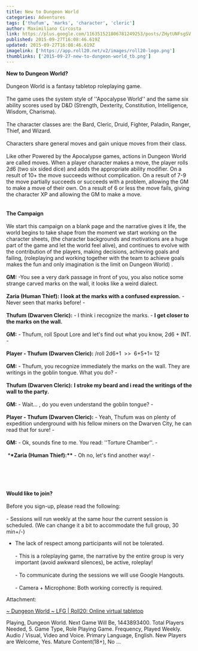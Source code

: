 ```yaml
---
title: New to Dungeon World
categories: Adventures
tags: ['thufum', 'marks', 'character', 'cleric']
author: Maximiliano Circosta
link: https://plus.google.com/116351521806781249253/posts/ZHytUNFsgSV
published: 2015-09-27T16:08:46.619Z
updated: 2015-09-27T16:08:46.619Z
imagelink: ['https://app.roll20.net/v2/images/roll20-logo.png']
thumblinks: ['2015-09-27-new-to-dungeon-world_tb.png']
---
```


<b>**New to Dungeon World?**</b><br /><br />Dungeon World is a fantasy tabletop roleplaying game.<br /><br />The game uses the system style of &#39;&#39;Apocalypse World&#39;&#39; and the same six ability scores used by D&amp;D (Strength, Dexterity, Constitution, Intelligence, Wisdom, Charisma).<br /><br />The character classes are: the Bard, Cleric, Druid, Fighter, Paladin, Ranger, Thief, and Wizard.<br /><br />Characters share general moves and gain unique moves from their class.<br /><br />Like other Powered by the Apocalypse games, actions in Dungeon World are called moves. When a player character makes a move, the player rolls 2d6 (two six sided dice) and adds the appropriate ability modifier. On a result of 10+ the move succeeds without complication. On a result of 7-9 the move partially succeeds or succeeds with a problem, allowing the GM to make a move of their own. On a result of 6 or less the move fails, giving the character XP and allowing the GM to make a move.<br /><br /><br /><b>**The Campaign**</b><br /><br />We start this campaign on a blank page and the narrative gives it life, the world begins to take shape from the moment we start working on the character sheets, (the character backgrounds and motivations are a huge part of the game and let the world feel alive), and continues to evolve with the contribution of the players, making decisions, achieving goals and failing, (roleplaying and working together with the team to achieve goals makes the fun and only imagination is the limit on Dungeon World) .<br /><br /><b>**GM:**</b> -You see a very dark passage in front of you, you also notice some strange carved marks on the wall, it looks like a weird dialect.<br /><br /><b>**Zaria (Human Thief):**</b> <b>I look at the marks with a confused expression.</b> - Never seen that marks before! - <br /><br /><b>**Thufum (Dwarven Cleric):**</b> - I think i recognize the marks. - <b>I get closer to the marks on the wall.</b> <br /><br /><b>**GM:**</b> - Thufum, roll Spout Lore and let&#39;s find out what you know, 2d6 + INT. -<br /><br /><b>**Player - Thufum (Dwarven Cleric):**</b> /roll 2d6+1  &gt;&gt;  6+5+1= 12 <br /><br /><b>**GM:**</b> - Thufum, you recognize immediately the marks on the wall. They are writings in the goblin tongue. What you do? -<br /><br /><b>**Thufum (Dwarven Cleric):**</b> <b>I stroke my beard and i read the writings of the wall to the party.</b><br /><br /><b>**GM:**</b> - Wait... , do you even understand the goblin tongue? -<br /><br /><b>**Player - Thufum (Dwarven Cleric):**</b> - Yeah, Thufum was on plenty of expedition underground with his fellow miners on the Dwarven City, he can read that for sure! -<br /><br /><b>**GM:**</b> - Ok, sounds fine to me. You read: &#39;&#39;Torture Chamber&#39;&#39;. -<br /><br /> *<b>*Zaria (Human Thief):**</b> - Oh no, let&#39;s find another way! -                                                                               <br /><br /><br /><br /><br /><b>**Would like to join?**</b><br /><br />Before you sign-up, please read the following:<br /><br />- Sessions will run weekly at the same hour the current session is scheduled. (We can change it a bit to accommodate the full group, 30 min+/-)

- The lack of respect among participants will not be tolerated.<br /><br />- This is a roleplaying game, the narrative by the entire group is very important (avoid awkward silences), be active, roleplay!<br /><br />- To communicate during the sessions we will use Google Hangouts.<br /><br />- Camera + Microphone: Both working correctly is required.


Attachment:

<a href='https://app.roll20.net/lfg/listing/32464/~-dungeon-world-~'>~ Dungeon World ~ LFG | Roll20: Online virtual tabletop</a>


Playing, Dungeon World. Next Game Will Be, 1443893400. Total Players Needed, 5. Game Type, Role Playing Game. Frequency, Played Weekly. Audio / Visual, Video and Voice. Primary Language, English. New Players are Welcome, Yes. Mature Content(18+), No ...